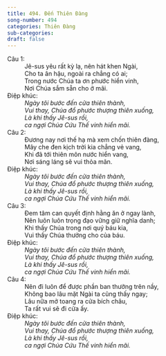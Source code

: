 ```yaml
---
title: 494. Đến Thiên Đàng
song-number: 494
categories: Thiên Đàng
sub-categories: 
draft: false
---
```

<dl><dt>Câu 1:</dt><dd data-verse="1">Jê-sus yêu rất kỳ lạ, nên hát khen Ngài, <br/>Cho ta ân hậu, ngoài ra chẳng có ai; <br/>Trong nước Chúa ta ơn phước hiển vinh, <br/>Nơi Chúa sắm sẵn cho ở mãi. </dd><dt>Điệp khúc:</dt><dd data-chorus="1"><em>Ngày tôi bước đến cửa thiên thành, <br/>Vui thay, Chúa đổ phước thượng thiên xuống, <br/>Là khi thấy Jê-sus rồi, <br/>ca ngợi Chúa Cứu Thế vinh hiển mãi. </em></dd><dt>Câu 2:</dt><dd data-verse="2">Đương nay nơi thế hạ mà xem chốn thiên đàng, <br/>Mây che đen kịch trời kia chẳng vẻ vang, <br/>Khi đã tới thiên môn nước hiển vang, <br/>Nơi sáng láng sẽ vui thỏa mãn. </dd><dt>Điệp khúc:</dt><dd data-chorus="1"><em>Ngày tôi bước đến cửa thiên thành, <br/>Vui thay, Chúa đổ phước thượng thiên xuống, <br/>Là khi thấy Jê-sus rồi, <br/>ca ngợi Chúa Cứu Thế vinh hiển mãi. </em></dd><dt>Câu 3:</dt><dd data-verse="3">Đem tâm can quyết định hằng ăn ở ngay lành, <br/>Nên luôn luôn trọng đạo vững giữ nghĩa danh; <br/>Khi thấy Chúa trong nơi quý báu kia, <br/>Vui thấy Chúa thưởng cho của báu. </dd><dt>Điệp khúc:</dt><dd data-chorus="1"><em>Ngày tôi bước đến cửa thiên thành, <br/>Vui thay, Chúa đổ phước thượng thiên xuống, <br/>Là khi thấy Jê-sus rồi, <br/>ca ngợi Chúa Cứu Thế vinh hiển mãi. </em></dd><dt>Câu 4:</dt><dd data-verse="4">Nên đi luôn để được phần ban thưởng trên nầy, <br/>Không bao lâu mặt Ngài ta cũng thấy ngay; <br/>Lâu nữa mở toang ra cửa bích châu, <br/>Ta rất vui sẽ đi cửa ấy. </dd><dt>Điệp khúc:</dt><dd data-chorus="1"><em>Ngày tôi bước đến cửa thiên thành, <br/>Vui thay, Chúa đổ phước thượng thiên xuống, <br/>Là khi thấy Jê-sus rồi, <br/>ca ngợi Chúa Cứu Thế vinh hiển mãi. </em></dd></dl>